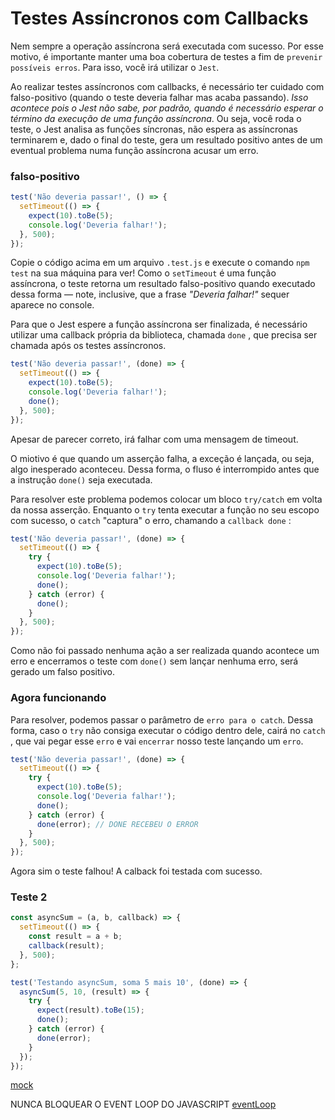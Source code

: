 # Testes Assíncronos com Callbacks

Nem sempre a operação assíncrona será executada com sucesso. Por esse motivo, é importante manter uma boa cobertura de testes a fim de `prevenir possíveis erros`. Para isso, você irá utilizar o `Jest`.

Ao realizar testes assíncronos com callbacks, é necessário ter cuidado com falso-positivo (quando o teste deveria falhar mas acaba passando). *Isso acontece pois o Jest não sabe, por padrão, quando é necessário esperar o término da execução de uma função assíncrona*. Ou seja, você roda o teste, o Jest analisa as funções síncronas, não espera as assíncronas terminarem e, dado o final do teste, gera um resultado positivo antes de um eventual problema numa função assíncrona acusar um erro.

### falso-positivo
```javascript
test('Não deveria passar!', () => {
  setTimeout(() => {
    expect(10).toBe(5);
    console.log('Deveria falhar!');
  }, 500);
});
```
Copie o código acima em um arquivo `.test.js` e execute o comando `npm test` na sua máquina para ver! Como o `setTimeout` é uma função assíncrona, o teste retorna um resultado falso-positivo quando executado dessa forma — note, inclusive, que a frase *"Deveria falhar!"* sequer aparece no console.

Para que o Jest espere a função assíncrona ser finalizada, é necessário utilizar uma callback própria da biblioteca, chamada `done` , que precisa ser chamada após os testes assíncronos.

```javascript
test('Não deveria passar!', (done) => {
  setTimeout(() => {
    expect(10).toBe(5);
    console.log('Deveria falhar!');
    done();
  }, 500);
});
```
Apesar de parecer correto, irá falhar com uma mensagem de timeout.

O miotivo é que quando um asserção falha, a exceção é lançada, ou seja, algo inesperado aconteceu. Dessa forma, o fluso é interrompido antes que a instrução `done()` seja executada.

Para resolver este problema podemos colocar um bloco `try/catch` em volta da nossa asserção. Enquanto o `try` tenta executar a função no seu escopo com sucesso, o `catch` "captura" o erro, chamando a `callback done` :
```javascript
test('Não deveria passar!', (done) => {
  setTimeout(() => {
    try {
      expect(10).toBe(5);
      console.log('Deveria falhar!');
      done();
    } catch (error) {
      done();
    }
  }, 500);
});
```
Como não foi passado nenhuma ação a ser realizada quando acontece um erro e encerramos o teste com `done()` sem lançar nenhuma erro, será gerado um falso positivo.


### Agora funcionando
Para resolver, podemos passar o parâmetro de `erro para o catch`. Dessa forma, caso o `try` não consiga executar o código dentro dele, cairá no `catch` , que vai pegar esse `erro` e vai `encerrar` nosso teste lançando um `erro`.
```javascript
test('Não deveria passar!', (done) => {
  setTimeout(() => {
    try {
      expect(10).toBe(5);
      console.log('Deveria falhar!');
      done();
    } catch (error) {
      done(error); // DONE RECEBEU O ERROR
    }
  }, 500);
});
```
Agora sim o teste falhou!
A calback foi testada com sucesso.


### Teste 2
```javascript
const asyncSum = (a, b, callback) => {
  setTimeout(() => {
    const result = a + b;
    callback(result);
  }, 500);
};

test('Testando asyncSum, soma 5 mais 10', (done) => {
  asyncSum(5, 10, (result) => {
    try {
      expect(result).toBe(15);
      done();
    } catch (error) {
      done(error);
    }
  });
});
```


[mock]()

NUNCA BLOQUEAR O EVENT LOOP DO JAVASCRIPT
[eventLoop](https://nodejs.org/pt-br/docs/guides/dont-block-the-event-loop/)